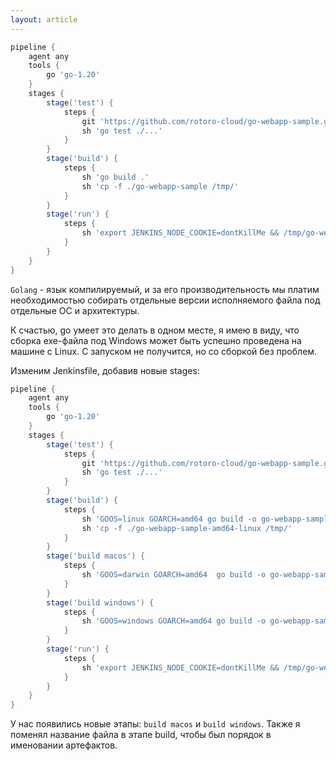 ```yaml
---
layout: article
---
```

```groovy
pipeline {
    agent any
    tools {
        go 'go-1.20'
    }
    stages {
        stage('test') {
            steps {
                git 'https://github.com/rotoro-cloud/go-webapp-sample.git'
                sh 'go test ./...'
            }
        }
        stage('build') {
            steps {
                sh 'go build .'
                sh 'cp -f ./go-webapp-sample /tmp/'
            }
        }
        stage('run') {
            steps {
                sh 'export JENKINS_NODE_COOKIE=dontKillMe && /tmp/go-webapp-sample &'
            }
        }
    }
}
```

`Golang` - язык компилируемый, и за его производительность мы платим необходимостью собирать отдельные версии исполняемого файла под отдельные ОС и архитектуры.

К счастью, go умеет это делать в одном месте, я имею в виду, что сборка exe-файла под Windows может быть успешно проведена на машине с Linux. С запуском не получится, но со сборкой без проблем.

Изменим Jenkinsfile, добавив новые stages:

```groovy
pipeline {
    agent any
    tools {
        go 'go-1.20'
    }
    stages {
        stage('test') {
            steps {
                git 'https://github.com/rotoro-cloud/go-webapp-sample.git'
                sh 'go test ./...'
            }
        }
        stage('build') {
            steps {
                sh 'GOOS=linux GOARCH=amd64 go build -o go-webapp-sample-amd64-linux .'
                sh 'cp -f ./go-webapp-sample-amd64-linux /tmp/'
            }
        }			
        stage('build macos') {
            steps {
                sh 'GOOS=darwin GOARCH=amd64  go build -o go-webapp-sample-amd64-darwin .'
            }
        }			
        stage('build windows') {
            steps {
                sh 'GOOS=windows GOARCH=amd64 go build -o go-webapp-sample-amd64.exe .'
            }
        }			
        stage('run') {
            steps {
                sh 'export JENKINS_NODE_COOKIE=dontKillMe && /tmp/go-webapp-sample-amd64-linux &'
            }
        }
    }
}
```

У нас появились новые этапы: `build macos` и `build windows`. Также я поменял название файла в этапе build, чтобы был порядок в именовании артефактов.
